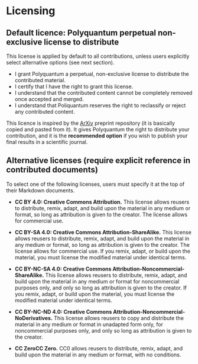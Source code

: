 # Licensing

## Default licence: Polyquantum perpetual non-exclusive license to distribute

This license is applied by default to all contributions, unless users explicitly select alternative options (see next section).

- I grant Polyquantum a perpetual, non-exclusive license to distribute the contributed material.
- I certify that I have the right to grant this license.
- I understand that the contributed content cannot be completely removed once accepted and merged.
- I understand that Poliquantum reserves the right to reclassify or reject any contributed content.

This licence is inspired by the [ArXiv](https://arxiv.org/licenses/nonexclusive-distrib/1.0/license.html) preprint repository (it is basically copied and pasted from it). It gives Polyquantum the right to distribute your contribution, and it is the **recommended option** if you wish to publish your final results in a scientific journal.

## Alternative licenses (require explicit reference in contributed documents)

To select one of the following licenses, users must specify it at the top of their Markdown documents.

- **CC BY 4.0: Creative Commons Attribution.** This license allows reusers to distribute, remix, adapt, and build upon the material in any medium or format, so long as attribution is given to the creator. The license allows for commercial use.

- **CC BY-SA 4.0: Creative Commons Attribution-ShareAlike.** This license allows reusers to distribute, remix, adapt, and build upon the material in any medium or format, so long as attribution is given to the creator. The license allows for commercial use. If you remix, adapt, or build upon the material, you must license the modified material under identical terms.

- **CC BY-NC-SA 4.0: Creative Commons Attribution-Noncommercial-ShareAlike.** This license allows reusers to distribute, remix, adapt, and build upon the material in any medium or format for noncommercial purposes only, and only so long as attribution is given to the creator. If you remix, adapt, or build upon the material, you must license the modified material under identical terms.

- **CC BY-NC-ND 4.0: Creative Commons Attribution-Noncommercial-NoDerivatives.** This license allows reusers to copy and distribute the material in any medium or format in unadapted form only, for noncommercial purposes only, and only so long as attribution is given to the creator.

- **CC ZeroCC Zero.** CC0 allows reusers to distribute, remix, adapt, and build upon the material in any medium or format, with no conditions.
